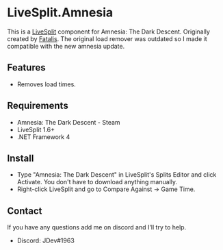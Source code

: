 ﻿LiveSplit.Amnesia
=================

This is a [LiveSplit] component for Amnesia: The Dark Descent.
Originally created by [Fatalis](https://github.com/fatalis).
The original load remover was outdated so I made it compatible with the new amnesia update.

Features
--------

  * Removes load times.

Requirements
------------

  * Amnesia: The Dark Descent - Steam
  * LiveSplit 1.6+
  * .NET Framework 4

Install
-------

  * Type "Amnesia: The Dark Descent" in LiveSplit's Splits Editor and click Activate. You don't have to download anything manually.
  * Right-click LiveSplit and go to Compare Against -> Game Time.

Contact
-------

If you have any questions add me on discord and I'll try to help.
  * Discord: JDev#1963

[LiveSplit]:http://livesplit.org/
